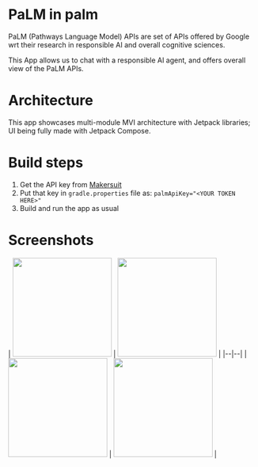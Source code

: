 # PaLM in palm

PaLM (Pathways Language Model) APIs are set of APIs offered by Google wrt their research in
responsible AI and overall cognitive sciences.

This App allows us to chat with a responsible AI agent, and offers overall view of the PaLM APIs.

# Architecture

This app showcases multi-module MVI architecture with Jetpack libraries; UI being fully made with
Jetpack Compose.

# Build steps

1. Get the API key from [Makersuit](https://makersuite.google.com/)
2. Put that key in `gradle.properties` file as: `palmApiKey="<YOUR TOKEN HERE>"`
3. Build and run the app as usual

# Screenshots

| <img src="https://raw.github.com/dkexception/PaLM-in-palm/main/screenshots/1.png" style=" width:200px" />
| <img src="https://raw.github.com/dkexception/PaLM-in-palm/main/screenshots/2.png" style=" width:200px" />
|
|--|--|
| <img src="https://raw.github.com/dkexception/PaLM-in-palm/main/screenshots/3.png" style=" width:200px" />
| <img src="https://raw.github.com/dkexception/PaLM-in-palm/main/screenshots/4.png" style=" width:200px" />
|
